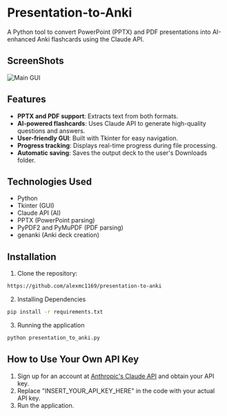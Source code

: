 # Presentation-to-Anki

A Python tool to convert PowerPoint (PPTX) and PDF presentations into AI-enhanced Anki flashcards using the Claude API.
## ScreenShots
![Main GUI](https://github.com/user-attachments/assets/9796a63a-d4b3-41ff-ae35-346a98c72146)

## Features
- **PPTX and PDF support**: Extracts text from both formats.
- **AI-powered flashcards**: Uses Claude API to generate high-quality questions and answers.
- **User-friendly GUI**: Built with Tkinter for easy navigation.
- **Progress tracking**: Displays real-time progress during file processing.
- **Automatic saving**: Saves the output deck to the user's Downloads folder.

## Technologies Used
- Python
- Tkinter (GUI)
- Claude API (AI)
- PPTX (PowerPoint parsing)
- PyPDF2 and PyMuPDF (PDF parsing)
- genanki (Anki deck creation)

## Installation
1. Clone the repository:
```bash
https://github.com/alexmc1169/presentation-to-anki
```
2. Installing Dependencies
```bash
pip install -r requirements.txt
```
3. Running the application
```bash 
python presentation_to_anki.py
```
## How to Use Your Own API Key
1. Sign up for an account at [Anthropic's Claude API](https://www.anthropic.com/) and obtain your API key.
2. Replace "INSERT_YOUR_API_KEY_HERE" in the code with your actual API key.
3. Run the application.
